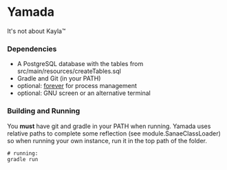 # Yamada
It's not about Kayla™

### Dependencies
- A PostgreSQL database with the tables from src/main/resources/createTables.sql
- Gradle and Git (in your PATH)
- optional: [forever](https://www.npmjs.com/package/forever) for process management
- optional: GNU screen or an alternative terminal
### Building and Running
You **must** have git and gradle in your PATH when running.
Yamada uses relative paths to complete some reflection
(see module.SanaeClassLoader) so when running your own instance, run it
in the top path of the folder.
```
# running:
gradle run
```
